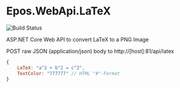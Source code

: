 # Epos.WebApi.LaTeX

![Build Status](https://eposgmbh.visualstudio.com/_apis/public/build/definitions/f8efcc28-0cef-4500-a9e4-7b6d4c7f3c3d/6/badge)

ASP.NET Core Web API to convert LaTeX to a PNG Image

POST raw JSON (application/json) body to http://[host]:81/api/latex

```javascript
{
    LaTeX: "a^2 + b^2 = c^2",
    TextColor: "777777" // HTML "#"-Format
}
```
